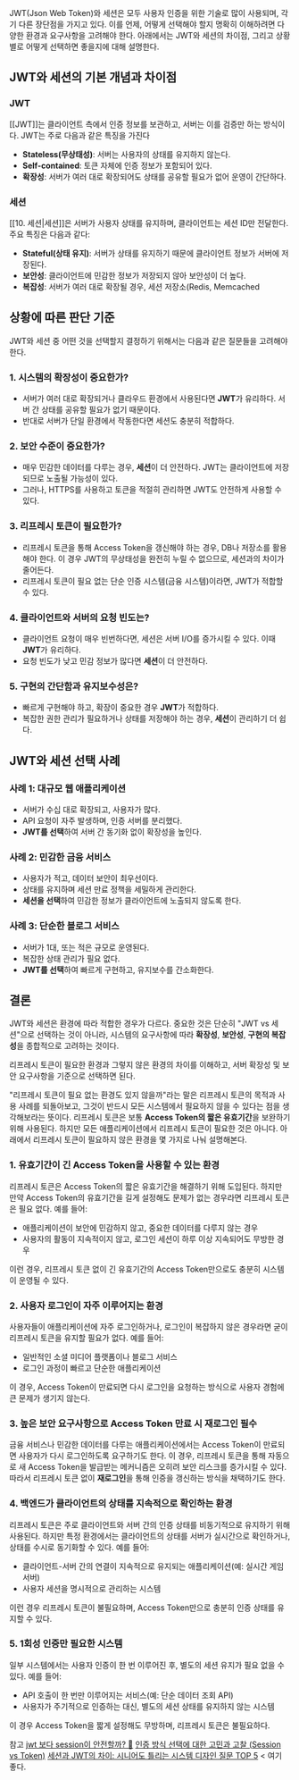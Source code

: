 JWT(Json Web Token)와 세션은 모두 사용자 인증을 위한 기술로 많이 사용되며, 각기 다른 장단점을 가지고 있다. 이를 언제, 어떻게 선택해야 할지 명확히 이해하려면 다양한 환경과 요구사항을 고려해야 한다. 아래에서는 JWT와 세션의 차이점, 그리고 상황별로 어떻게 선택하면 좋을지에 대해 설명한다.


## JWT와 세션의 기본 개념과 차이점

### JWT
[[JWT]]는 클라이언트 측에서 인증 정보를 보관하고, 
서버는 이를 검증만 하는 방식이다. JWT는 주로 다음과 같은 특징을 가진다

- **Stateless(무상태성)**: 서버는 사용자의 상태를 유지하지 않는다.
- **Self-contained**: 토큰 자체에 인증 정보가 포함되어 있다.
- **확장성**: 서버가 여러 대로 확장되어도 상태를 공유할 필요가 없어 운영이 간단하다.

### 세션
[[10. 세션|세션]]은 서버가 사용자 상태를 유지하며, 클라이언트는 세션 ID만 전달한다. 주요 특징은 다음과 같다:

- **Stateful(상태 유지)**: 서버가 상태를 유지하기 때문에 클라이언트 정보가 서버에 저장된다.
- **보안성**: 클라이언트에 민감한 정보가 저장되지 않아 보안성이 더 높다.
- **복잡성**: 서버가 여러 대로 확장될 경우, 세션 저장소(Redis, Memcached 


## 상황에 따른 판단 기준
JWT와 세션 중 어떤 것을 선택할지 결정하기 위해서는 다음과 같은 질문들을 고려해야 한다.

### 1. **시스템의 확장성이 중요한가?**
- 서버가 여러 대로 확장되거나 클라우드 환경에서 사용된다면 **JWT**가 유리하다. 서버 간 상태를 공유할 필요가 없기 때문이다.
- 반대로 서버가 단일 환경에서 작동한다면 세션도 충분히 적합하다.

### 2. **보안 수준이 중요한가?**
- 매우 민감한 데이터를 다루는 경우, **세션**이 더 안전하다. JWT는 클라이언트에 저장되므로 노출될 가능성이 있다.
- 그러나, HTTPS를 사용하고 토큰을 적절히 관리하면 JWT도 안전하게 사용할 수 있다.

### 3. **리프레시 토큰이 필요한가?**
- 리프레시 토큰을 통해 Access Token을 갱신해야 하는 경우, DB나 저장소를 활용해야 한다. 이 경우 JWT의 무상태성을 완전히 누릴 수 없으므로, 세션과의 차이가 줄어든다.
- 리프레시 토큰이 필요 없는 단순 인증 시스템(금융 시스템)이라면, JWT가 적합할 수 있다.

### 4. **클라이언트와 서버의 요청 빈도는?**
- 클라이언트 요청이 매우 빈번하다면, 세션은 서버 I/O를 증가시킬 수 있다. 이때 **JWT**가 유리하다.
- 요청 빈도가 낮고 민감 정보가 많다면 **세션**이 더 안전하다.

### 5. **구현의 간단함과 유지보수성은?**
- 빠르게 구현해야 하고, 확장이 중요한 경우 **JWT**가 적합하다.
- 복잡한 권한 관리가 필요하거나 상태를 저장해야 하는 경우, **세션**이 관리하기 더 쉽다.


## JWT와 세션 선택 사례

### 사례 1: 대규모 웹 애플리케이션
- 서버가 수십 대로 확장되고, 사용자가 많다.
- API 요청이 자주 발생하며, 인증 서버를 분리했다.
- **JWT를 선택**하여 서버 간 동기화 없이 확장성을 높인다.

### 사례 2: 민감한 금융 서비스
- 사용자가 적고, 데이터 보안이 최우선이다.
- 상태를 유지하며 세션 만료 정책을 세밀하게 관리한다.
- **세션을 선택**하여 민감한 정보가 클라이언트에 노출되지 않도록 한다.

### 사례 3: 단순한 블로그 서비스
- 서버가 1대, 또는 적은 규모로 운영된다.
- 복잡한 상태 관리가 필요 없다.
- **JWT를 선택**하여 빠르게 구현하고, 유지보수를 간소화한다.


## 결론
JWT와 세션은 환경에 따라 적합한 경우가 다르다. 중요한 것은 단순히 "JWT vs 세션"으로 선택하는 것이 아니라, 시스템의 요구사항에 따라 **확장성**, **보안성**, **구현의 복잡성**을 종합적으로 고려하는 것이다.

리프레시 토큰이 필요한 환경과 그렇지 않은 환경의 차이를 이해하고, 서버 확장성 및 보안 요구사항을 기준으로 선택하면 된다.


"리프레시 토큰이 필요 없는 환경도 있지 않을까"라는 말은 리프레시 토큰의 목적과 사용 사례를 되돌아보고, 그것이 반드시 모든 시스템에서 필요하지 않을 수 있다는 점을 생각해보라는 뜻이다. 리프레시 토큰은 보통 **Access Token의 짧은 유효기간**을 보완하기 위해 사용된다. 하지만 모든 애플리케이션에서 리프레시 토큰이 필요한 것은 아니다. 아래에서 리프레시 토큰이 필요하지 않은 환경을 몇 가지로 나눠 설명해본다.


### 1. **유효기간이 긴 Access Token을 사용할 수 있는 환경**
리프레시 토큰은 Access Token의 짧은 유효기간을 해결하기 위해 도입된다. 하지만 만약 Access Token의 유효기간을 길게 설정해도 문제가 없는 경우라면 리프레시 토큰은 필요 없다. 예를 들어:

- 애플리케이션이 보안에 민감하지 않고, 중요한 데이터를 다루지 않는 경우
- 사용자의 활동이 지속적이지 않고, 로그인 세션이 하루 이상 지속되어도 무방한 경우

이런 경우, 리프레시 토큰 없이 긴 유효기간의 Access Token만으로도 충분히 시스템이 운영될 수 있다.


### 2. **사용자 로그인이 자주 이루어지는 환경**
사용자들이 애플리케이션에 자주 로그인하거나, 로그인이 복잡하지 않은 경우라면 굳이 리프레시 토큰을 유지할 필요가 없다. 예를 들어:

- 일반적인 소셜 미디어 플랫폼이나 블로그 서비스
- 로그인 과정이 빠르고 단순한 애플리케이션

이 경우, Access Token이 만료되면 다시 로그인을 요청하는 방식으로 사용자 경험에 큰 문제가 생기지 않는다.


### 3. **높은 보안 요구사항으로 Access Token 만료 시 재로그인 필수**
금융 서비스나 민감한 데이터를 다루는 애플리케이션에서는 Access Token이 만료되면 사용자가 다시 로그인하도록 요구하기도 한다. 이 경우, 리프레시 토큰을 통해 자동으로 새 Access Token을 발급받는 메커니즘은 오히려 보안 리스크를 증가시킬 수 있다. 따라서 리프레시 토큰 없이 **재로그인**을 통해 인증을 갱신하는 방식을 채택하기도 한다.


### 4. **백엔드가 클라이언트의 상태를 지속적으로 확인하는 환경**
리프레시 토큰은 주로 클라이언트와 서버 간의 인증 상태를 비동기적으로 유지하기 위해 사용된다. 하지만 특정 환경에서는 클라이언트의 상태를 서버가 실시간으로 확인하거나, 상태를 수시로 동기화할 수 있다. 예를 들어:

- 클라이언트-서버 간의 연결이 지속적으로 유지되는 애플리케이션(예: 실시간 게임 서버)
- 사용자 세션을 명시적으로 관리하는 시스템

이런 경우 리프레시 토큰이 불필요하며, Access Token만으로 충분히 인증 상태를 유지할 수 있다.


### 5. **1회성 인증만 필요한 시스템**
일부 시스템에서는 사용자 인증이 한 번 이루어진 후, 별도의 세션 유지가 필요 없을 수 있다. 예를 들어:

- API 호출이 한 번만 이루어지는 서비스(예: 단순 데이터 조회 API)
- 사용자가 주기적으로 인증하는 대신, 별도의 세션 상태를 유지하지 않는 시스템

이 경우 Access Token을 짧게 설정해도 무방하며, 리프레시 토큰은 불필요하다.



참고
[jwt 보다 session이 안전할까? 🤔](https://github.com/boojongmin/memo/issues/7)
[인증 방식 선택에 대한 고민과 고찰 (Session vs Token)](https://farmfarm1223.tistory.com/105)
[세션과 JWT의 차이: 시니어도 틀리는 시스템 디자인 질문 TOP 5](https://maily.so/devpill/posts/vpzl3mnmzk9) < 여기 좋다.